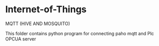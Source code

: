# Internet-of-Things
MQTT (HIVE AND MOSQUITO)

This folder contains python program for connecting paho mqtt and Plc OPCUA server

